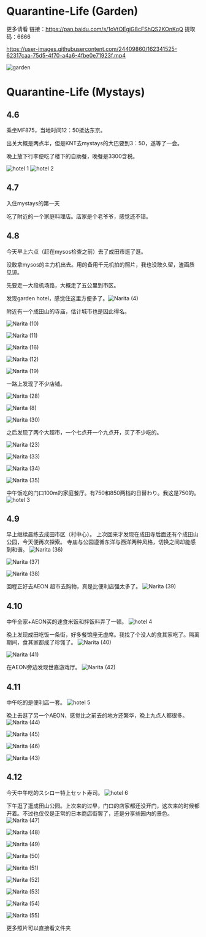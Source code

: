 # Quarantine-Life (Garden)

更多请看
链接：https://pan.baidu.com/s/1oVtOEgjG8cFShQS2KOnKqQ 
提取码：6666 

https://user-images.githubusercontent.com/24409860/162341525-62317caa-75d5-4f70-a4a6-4fbe0e71923f.mp4

![garden](https://github.com/AnranXu/Quarantine-Life/blob/main/garden/garden.jpg)

# Quarantine-Life (Mystays)

## 4.6

乘坐MF875，当地时间12：50抵达东京。

出关大概是两点半，但是KNT去mystays的大巴要到3：50，遂等了一会。

晚上放下行李便吃了楼下的自助餐，晚餐是3300含税。

![hotel 1](https://github.com/AnranXu/Quarantine-Life/blob/main/photos/hotel%20(1).jpg)
![hotel 2](https://github.com/AnranXu/Quarantine-Life/blob/main/photos/hotel%20(2).jpg)

## 4.7

入住mystays的第一天

吃了附近的一个家庭料理店。店家是个老爷爷，感觉还不错。

## 4.8

今天早上六点（赶在mysos检查之前）去了成田市逛了逛。

没敢拿mysos的主力机出去。用的备用千元机拍的照片，我也没敢久留，渣画质见谅。

先要走一大段机场路，大概走了五公里到市区。

发现garden hotel，感觉住这里方便多了。![Narita (4)](https://github.com/AnranXu/Quarantine-Life/blob/main/photos/Narita%20(4).jpg)

附近有一个成田山的寺庙，估计城市也是因此得名。

![Narita (10)](https://github.com/AnranXu/Quarantine-Life/blob/main/photos/Narita%20(10).jpg)

![Narita (11)](https://github.com/AnranXu/Quarantine-Life/blob/main/photos/Narita%20(11).jpg)

![Narita (16)](https://github.com/AnranXu/Quarantine-Life/blob/main/photos/Narita%20(16).jpg)

![Narita (12)](https://github.com/AnranXu/Quarantine-Life/blob/main/photos/Narita%20(12).jpg)

![Narita (19)](https://github.com/AnranXu/Quarantine-Life/blob/main/photos/Narita%20(19).jpg)

一路上发现了不少店铺。

![Narita (28)](https://github.com/AnranXu/Quarantine-Life/blob/main/photos/Narita%20(28).jpg)

![Narita (8)](https://github.com/AnranXu/Quarantine-Life/blob/main/photos/Narita%20(8).jpg)

![Narita (30)](https://github.com/AnranXu/Quarantine-Life/blob/main/photos/Narita%20(30).jpg)

之后发现了两个大超市，一个七点开一个九点开，买了不少吃的。

![Narita (23)](https://github.com/AnranXu/Quarantine-Life/blob/main/photos/Narita%20(23).jpg)

![Narita (33)](https://github.com/AnranXu/Quarantine-Life/blob/main/photos/Narita%20(33).jpg)

![Narita (34)](https://github.com/AnranXu/Quarantine-Life/blob/main/photos/Narita%20(34).jpg)

![Narita (35)](https://github.com/AnranXu/Quarantine-Life/blob/main/photos/Narita%20(35).jpg)

中午饭吃的门口100m的家庭餐厅。有750和850两档的日替わり。我这是750的。
![hotel 3](https://github.com/AnranXu/Quarantine-Life/blob/main/photos/hotel%20(3).jpg)

## 4.9

早上继续晨练去成田市区（村中心）。
上次回来才发现在成田寺后面还有个成田山公园，今天便再次探索。
寺庙与公园遵循东洋与西洋两种风格，切换之间却能感到和谐。
![Narita (36)](https://github.com/AnranXu/Quarantine-Life/blob/main/photos/Narita%20(36).jpg)

![Narita (37)](https://github.com/AnranXu/Quarantine-Life/blob/main/photos/Narita%20(37).jpg)

![Narita (38)](https://github.com/AnranXu/Quarantine-Life/blob/main/photos/Narita%20(38).jpg)

回程正好去AEON 超市去购物，真是比便利店强太多了。
![Narita (39)](https://github.com/AnranXu/Quarantine-Life/blob/main/photos/Narita%20(39).jpg)

## 4.10

中午全家+AEON买的速食米饭和拌饭料弄了一顿。
![hotel 4](https://github.com/AnranXu/Quarantine-Life/blob/main/photos/hotel%20(4).JPG)

晚上发现成田吃饭一条街，好多餐馆座无虚席。我找了个没人的食其家吃了。隔离期间，食其家都成了珍馐了。
![Narita (40)](https://github.com/AnranXu/Quarantine-Life/blob/main/photos/Narita%20(40).jpg)

![Narita (41)](https://github.com/AnranXu/Quarantine-Life/blob/main/photos/Narita%20(41).jpg)

在AEON旁边发现世嘉游戏厅。
![Narita (42)](https://github.com/AnranXu/Quarantine-Life/blob/main/photos/Narita%20(42).jpg)

## 4.11

中午吃的是便利店一套。
![hotel 5](https://github.com/AnranXu/Quarantine-Life/blob/main/photos/Hotel%20(5).jpg)

晚上去逛了另一个AEON，感觉比之前去的地方还繁华，晚上九点人都很多。
![Narita (44)](https://github.com/AnranXu/Quarantine-Life/blob/main/photos/Narita%20(44).jpg)

![Narita (45)](https://github.com/AnranXu/Quarantine-Life/blob/main/photos/Narita%20(45).jpg)

![Narita (46)](https://github.com/AnranXu/Quarantine-Life/blob/main/photos/Narita%20(46).jpg)

![Narita (43)](https://github.com/AnranXu/Quarantine-Life/blob/main/photos/Narita%20(43).jpg)

## 4.12

今天中午吃的スシロー特上セット寿司。
![hotel 6](https://github.com/AnranXu/Quarantine-Life/blob/main/photos/hotel%20(6).jpg)

下午逛了逛成田山公园。上次来的过早，门口的店家都还没开门，这次来的时候都开着。不过也仅仅是正常的日本商店街罢了，还是分享些园内的景色。
![Narita (47)](https://github.com/AnranXu/Quarantine-Life/blob/main/photos/Narita%20(47).JPG)

![Narita (48)](https://github.com/AnranXu/Quarantine-Life/blob/main/photos/Narita%20(48).JPG)

![Narita (49)](https://github.com/AnranXu/Quarantine-Life/blob/main/photos/Narita%20(49).JPG)

![Narita (50)](https://github.com/AnranXu/Quarantine-Life/blob/main/photos/Narita%20(50).JPG)

![Narita (51)](https://github.com/AnranXu/Quarantine-Life/blob/main/photos/Narita%20(51).JPG)

![Narita (52)](https://github.com/AnranXu/Quarantine-Life/blob/main/photos/Narita%20(52).JPG)

![Narita (53)](https://github.com/AnranXu/Quarantine-Life/blob/main/photos/Narita%20(53).JPG)

![Narita (54)](https://github.com/AnranXu/Quarantine-Life/blob/main/photos/Narita%20(54).JPG)

![Narita (55)](https://github.com/AnranXu/Quarantine-Life/blob/main/photos/Narita%20(55).JPG)

更多照片可以直接看文件夹
